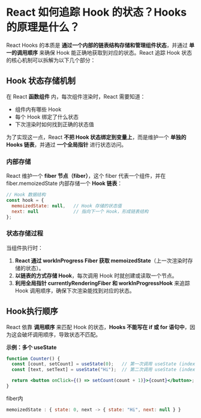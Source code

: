 # **React 如何追踪 Hook 的状态？Hooks 的原理是什么？**

React Hooks 的本质是 **通过一个内部的链表结构存储和管理组件状态**，并通过 **单一的调用顺序** 来确保 Hook 能正确地获取到对应的状态。React 追踪 Hook 状态的核心机制可以拆解为以下几个部分：

## **Hook 状态存储机制**

在 React **函数组件** 内，每次组件渲染时，React 需要知道：
- 组件内有哪些 Hook
- 每个 Hook 绑定了什么状态
- 下次渲染时如何找到正确的状态值

为了实现这一点，React **不把 Hook 状态绑定到变量上**，而是维护一个 **单独的 Hooks 链表**，并通过 **一个全局指针** 进行状态访问。

### **内部存储**

React 维护一个 **fiber 节点（fiber）**，这个 fiber 代表一个组件，并在 fiber.memoizedState 内部存储一个 **Hook 链表**：
```js
// Hook 数据结构
const hook = {
  memoizedState: null,   // Hook 存储的状态值
  next: null             // 指向下一个 Hook，形成链表结构
};
```

### **状态存储过程**

当组件执行时：
1. **React 通过 workInProgress Fiber 获取 memoizedState**（上一次渲染时存储的状态）。
2. **以链表的方式存储 Hook**，每次调用 Hook 时就创建或读取一个节点。
3. **利用全局指针 currentlyRenderingFiber 和 workInProgressHook** 来追踪 Hook 调用顺序，确保下次渲染能找到对应的状态。

## Hook执行顺序
React 依靠 **调用顺序** 来匹配 Hook 的状态，**Hooks 不能写在 if 或 for 语句中**，因为这会破坏调用顺序，导致状态不匹配。

**示例：多个 useState**
```jsx
function Counter() {
  const [count, setCount] = useState(0);   // 第一次调用 useState (index=0)
  const [text, setText] = useState("Hi");  // 第二次调用 useState (index=1)

  return <button onClick={() => setCount(count + 1)}>{count}</button>;
}
```
fiber内
```jsx
memoizedState : { state: 0, next -> { state: "Hi", next: null } }
```
